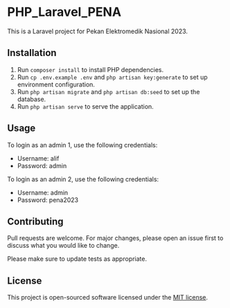# PHP_Laravel_PENA

This is a Laravel project for Pekan Elektromedik Nasional 2023.

## Installation

1. Run `composer install` to install PHP dependencies.
2. Run `cp .env.example .env` and `php artisan key:generate` to set up environment configuration.
3. Run `php artisan migrate` and `php artisan db:seed` to set up the database.
4. Run `php artisan serve` to serve the application.

## Usage

To login as an admin 1, use the following credentials:

-   Username: alif
-   Password: admin

To login as an admin 2, use the following credentials:

-   Username: admin
-   Password: pena2023

## Contributing

Pull requests are welcome. For major changes, please open an issue first
to discuss what you would like to change.

Please make sure to update tests as appropriate.

## License

This project is open-sourced software licensed under the [MIT license](https://opensource.org/licenses/MIT).
